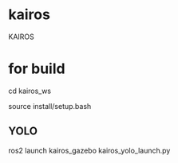 # kairos
KAIROS


# for build 
cd kairos_ws

source install/setup.bash


## YOLO
ros2 launch kairos_gazebo kairos_yolo_launch.py

